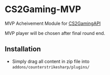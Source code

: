 # CS2Gaming-MVP
 MVP Acheivement Module for [CS2GamingAPI](https://github.com/oylsister/CS2GamingAPI/)

MVP player will be chosen after final round end.

## Installation
- Simply drag all content in zip file into ``addons/counterstrikesharp/plugins/``

